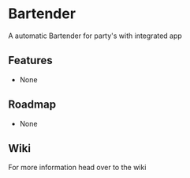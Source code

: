 # Bartender

A automatic Bartender for party's with integrated app

## Features
- None

## Roadmap
- None

## Wiki
For more information head over to the wiki

